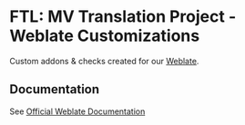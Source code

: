 # FTL: MV Translation Project - Weblate Customizations

Custom addons & checks created for our [Weblate](https://weblate.hyperq.be).

## Documentation

See [Official Weblate Documentation](https://docs.weblate.org/en/latest/admin/customize.html)
